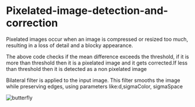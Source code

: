 # Pixelated-image-detection-and-correction
Pixelated images occur when an image is compressed or resized too much, resulting in a loss of detail and a blocky appearance.


The above code checks if the mean difference  exceeds the threshold, if it is more than threshold then it is a pixelated image and it gets corrected.If less than threshold then it is detected as a non pixelated image


Bilateral filter is applied to the input image. This filter smooths the image while preserving edges, using parameters like:d,sigmaColor,
sigmaSpace


![butterfly](https://github.com/user-attachments/assets/ee587e2c-2835-4a6a-95b0-cb44a2b4b692)
